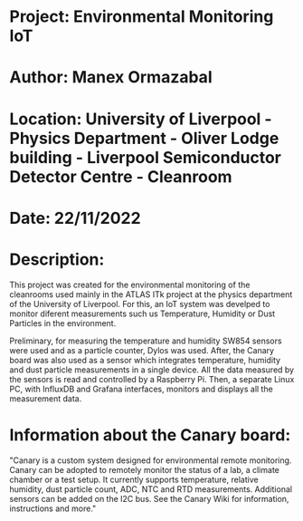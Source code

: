 # Project: Environmental Monitoring IoT
# Author: Manex Ormazabal
# Location: University of Liverpool - Physics Department - Oliver Lodge building - Liverpool Semiconductor Detector Centre - Cleanroom
# Date: 22/11/2022
# Description:
This project was created for the environmental monitoring of the cleanrooms used mainly in the ATLAS ITk project at the physics department of the University of Liverpool. For this, an IoT system was develped to monitor diferent measurements such us Temperature, Humidity or Dust Particles in the environment.

Preliminary, for measuring the temperature and humidity SW854 sensors were used and as a particle counter, Dylos was used.
After, the Canary board was also used as a sensor which integrates temperature, humidity and dust particle measurements in a single device.
All the data measured by the sensors is read and controlled by a Raspberry Pi. Then, a separate Linux PC, with InfluxDB and Grafana interfaces, monitors and displays all the measurement data.

# Information about the Canary board:
"Canary is a custom system designed for environmental remote monitoring.
Canary can be adopted to remotely monitor the status of a lab, a climate chamber or a test setup.
It currently supports temperature, relative humidity, dust particle count, ADC, NTC and RTD measurements. Additional sensors can be added on the I2C bus.
See the Canary Wiki for information, instructions and more."
